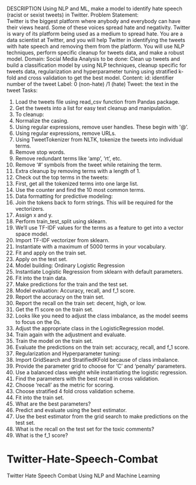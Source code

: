 DESCRIPTION
Using NLP and ML, make a model to identify hate speech (racist or sexist tweets) in Twitter.
Problem Statement:  
Twitter is the biggest platform where anybody and everybody can have their views heard. Some of these voices spread hate and negativity. Twitter is wary of its platform being used as a medium  to spread hate. 
You are a data scientist at Twitter, and you will help Twitter in identifying the tweets with hate speech and removing them from the platform. You will use NLP techniques, perform specific cleanup for tweets data, and make a robust model.
Domain: Social Media
Analysis to be done: Clean up tweets and build a classification model by using NLP techniques, cleanup specific for tweets data, regularization and hyperparameter tuning using stratified k-fold and cross validation to get the best model.
Content: 
id: identifier number of the tweet
Label: 0 (non-hate) /1 (hate)
Tweet: the text in the tweet
Tasks: 
1.	Load the tweets file using read_csv function from Pandas package. 
2.	Get the tweets into a list for easy text cleanup and manipulation.
3.	To cleanup: 
1.	Normalize the casing.
2.	Using regular expressions, remove user handles. These begin with '@’.
3.	Using regular expressions, remove URLs.
4.	Using TweetTokenizer from NLTK, tokenize the tweets into individual terms.
5.	Remove stop words.
6.	Remove redundant terms like ‘amp’, ‘rt’, etc.
7.	Remove ‘#’ symbols from the tweet while retaining the term.
4.	Extra cleanup by removing terms with a length of 1.
5.	Check out the top terms in the tweets:
1.	First, get all the tokenized terms into one large list.
2.	Use the counter and find the 10 most common terms.
6.	Data formatting for predictive modeling:
1.	Join the tokens back to form strings. This will be required for the vectorizers.
2.	Assign x and y.
3.	Perform train_test_split using sklearn.
7.	We’ll use TF-IDF values for the terms as a feature to get into a vector space model.
1.	Import TF-IDF  vectorizer from sklearn.
2.	Instantiate with a maximum of 5000 terms in your vocabulary.
3.	Fit and apply on the train set.
4.	Apply on the test set.
8.	Model building: Ordinary Logistic Regression
1.	Instantiate Logistic Regression from sklearn with default parameters.
2.	Fit into  the train data.
3.	Make predictions for the train and the test set.
9.	Model evaluation: Accuracy, recall, and f_1 score.
1.	Report the accuracy on the train set.
2.	Report the recall on the train set: decent, high, or low.
3.	Get the f1 score on the train set.
10.	Looks like you need to adjust the class imbalance, as the model seems to focus on the 0s.
1.	Adjust the appropriate class in the LogisticRegression model.
11.	Train again with the adjustment and evaluate.
1.	Train the model on the train set.
2.	Evaluate the predictions on the train set: accuracy, recall, and f_1 score.
12.	Regularization and Hyperparameter tuning:
1.	Import GridSearch and StratifiedKFold because of class imbalance.
2.	Provide the parameter grid to choose for ‘C’ and ‘penalty’ parameters.
3.	Use a balanced class weight while instantiating the logistic regression.
13.	Find the parameters with the best recall in cross validation.
1.	Choose ‘recall’ as the metric for scoring.
2.	Choose stratified 4 fold cross validation scheme.
3.	Fit into  the train set.
14.	What are the best parameters?
15.	Predict and evaluate using the best estimator.
1.	Use the best estimator from the grid search to make predictions on the test set.
2.	What is the recall on the test set for the toxic comments?
3.	What is the f_1 score?
# Twitter-Hate-Speech-Combat
Twitter Hate Speech Combat Using NLP and Machine Learning
